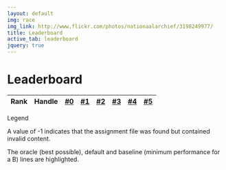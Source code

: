 ```yaml
---
layout: default
img: race
img_link: http://www.flickr.com/photos/nationaalarchief/3198249977/
title: Leaderboard
active_tab: leaderboard
jquery: true
---
```


<script type="text/javascript" src="http://jhumtclass.appspot.com/leaderboard.js"></script>

# Leaderboard

<table class="table table-hover table-condensed">
  <thead>
    <tr>
      <th>
        Rank
      </th>
      <th>
        Handle
      </th>
      <th valign="top">
        <a href="hw0.html">#0</a>
      </th>
      <th valign="top">
        <a href="hw1.html">#1</a>
      </th>
      <th valign="top">
        <a href="hw2.html">#2</a>
      </th>
      <th valign="top">
        <a href="hw3.html">#3</a>
      </th>
      <th valign="top">
        <a href="hw4.html">#4</a>
      </th>
      <th valign="top">
        <a href="hw5.html">#5</a>
      </th>
    </tr>
  </thead>
  <tbody>
  </tbody>
</table>

<script type="text/javascript" src="leaderboard-code.js"></script>

<div class="panel panel-default">
    <div class="panel-heading">Legend</div>
    <div class="panel-body">

   <p>A value of -1 indicates that the assignment file was found but
   contained invalid content.</p>

   <p>The <span class="text-success">oracle (best possible)</span>, <span
   class="text-danger">default</span> and 
   <span class="text-warning">baseline (minimum performance for a B)</span> lines are
   highlighted.
  </div>
</div>
